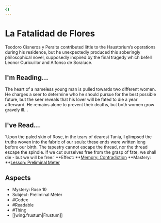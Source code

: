 ```yaml
---
{}
---
```

# La Fatalidad de Flores
Teodoro Cisneros y Peralta contributed little to the Haustorium’s operations during his residence, but he unexpectedly produced this soberingly philosophical novel, supposedly inspired by the final tragedy which befell Leonor Curicuillor and Alfonso de Soraluce.
## I'm Reading...
The heart of a nameless young man is pulled towards two different women. He charges a seer to determine who he should pursue for the best possible future, but the seer reveals that his lover will be fated to die a year afterward. He remains alone to prevent their deaths, but both women grow gravely ill…
## I've Read...
‘Upon the paled skin of Rose, in the tears of dearest Tunia, I glimpsed the truths woven into the fabric of our souls: these ends were written long before our birth. The tapestry cannot escape the thread, nor the thread escape the spindle. If we cut ourselves free from the grasp of fate, we shall die - but we will be free.’
**Effect: **[Memory: Contradiction](https://uadaf.theevilroot.xyz/rowenarium/element/mem.contradiction)
**Mastery: **[Lesson: Preliminal Meter](https://uadaf.theevilroot.xyz/rowenarium/element/x.preliminalmeter)
## Aspects
- Mystery: Rose 10
- Subject: Preliminal Meter
- #Codex
- #Readable
- #Thing
- [[wing.frustum|Frustum]]